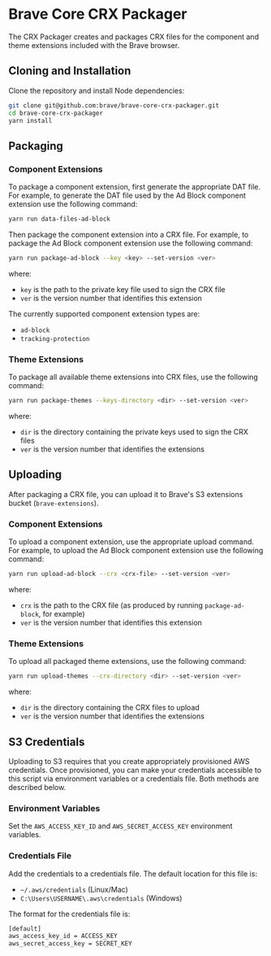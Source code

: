 # Brave Core CRX Packager

The CRX Packager creates and packages CRX files for the component and theme extensions included with the Brave browser.

## Cloning and Installation

Clone the repository and install Node dependencies:

```bash
git clone git@github.com:brave/brave-core-crx-packager.git
cd brave-core-crx-packager
yarn install
```

## Packaging

### Component Extensions

To package a component extension, first generate the appropriate DAT file. For example, to generate the DAT file used by the Ad Block component extension use the following command:

```bash
yarn run data-files-ad-block
```

Then package the component extension into a CRX file. For example, to package the Ad Block component extension use the following command:

```bash
yarn run package-ad-block --key <key> --set-version <ver>
```

where:

* `key` is the path to the private key file used to sign the CRX file
* `ver` is the version number that identifies this extension

The currently supported component extension types are:

* `ad-block`
* `tracking-protection`

### Theme Extensions

To package all available theme extensions into CRX files, use the following command:

```bash
yarn run package-themes --keys-directory <dir> --set-version <ver>
```

where:

* `dir` is the directory containing the private keys used to sign the CRX files
* `ver` is the version number that identifies the extensions

## Uploading

After packaging a CRX file, you can upload it to Brave's S3 extensions bucket (`brave-extensions`).

### Component Extensions

To upload a component extension, use the appropriate upload command. For example, to upload the Ad Block component extension use the following command:

```bash
yarn run upload-ad-block --crx <crx-file> --set-version <ver>
```

where:

* `crx` is the path to the CRX file (as produced by running `package-ad-block`, for example)
* `ver` is the version number that identifies this extension

### Theme Extensions

To upload all packaged theme extensions, use the following command:

```bash
yarn run upload-themes --crx-directory <dir> --set-version <ver>
```

where:

* `dir` is the directory containing the CRX files to upload
* `ver` is the version number that identifies the extensions

## S3 Credentials

Uploading to S3 requires that you create appropriately provisioned AWS credentials. Once provisioned, you can make your credentials accessible to this script via environment variables or a credentials file. Both methods are described below.

### Environment Variables

Set the `AWS_ACCESS_KEY_ID` and `AWS_SECRET_ACCESS_KEY` environment variables.

### Credentials File

Add the credentials to a credentials file. The default location for this file is:

* `~/.aws/credentials` (Linux/Mac)
* `C:\Users\USERNAME\.aws\credentials` (Windows)

The format for the credentials file is:

```bash
[default]
aws_access_key_id = ACCESS_KEY
aws_secret_access_key = SECRET_KEY
```

